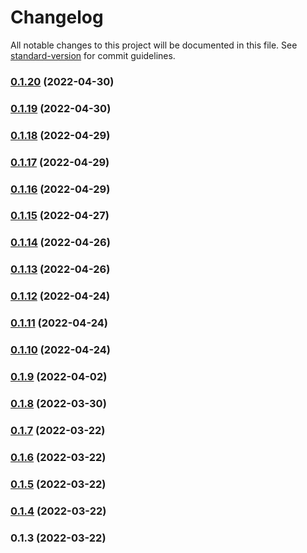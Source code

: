 # Changelog

All notable changes to this project will be documented in this file. See [standard-version](https://github.com/conventional-changelog/standard-version) for commit guidelines.

### [0.1.20](https://github.com/srclaunch/web-environment/compare/v0.1.19...v0.1.20) (2022-04-30)

### [0.1.19](https://github.com/srclaunch/web-environment/compare/v0.1.18...v0.1.19) (2022-04-30)

### [0.1.18](https://github.com/srclaunch/web-environment/compare/v0.1.17...v0.1.18) (2022-04-29)

### [0.1.17](https://github.com/srclaunch/web-environment/compare/v0.1.16...v0.1.17) (2022-04-29)

### [0.1.16](https://github.com/srclaunch/web-environment/compare/v0.1.15...v0.1.16) (2022-04-29)

### [0.1.15](https://github.com/srclaunch/web-environment/compare/v0.1.14...v0.1.15) (2022-04-27)

### [0.1.14](https://github.com/srclaunch/web-environment/compare/v0.1.13...v0.1.14) (2022-04-26)

### [0.1.13](https://github.com/srclaunch/web-environment/compare/v0.1.12...v0.1.13) (2022-04-26)

### [0.1.12](https://github.com/srclaunch/web-environment/compare/v0.1.11...v0.1.12) (2022-04-24)

### [0.1.11](https://github.com/srclaunch/web-environment/compare/v0.1.10...v0.1.11) (2022-04-24)

### [0.1.10](https://github.com/srclaunch/web-environment/compare/v0.1.9...v0.1.10) (2022-04-24)

### [0.1.9](https://github.com/srclaunch/web-environment/compare/v0.1.8...v0.1.9) (2022-04-02)

### [0.1.8](https://github.com/srclaunch/web-environment/compare/v0.1.7...v0.1.8) (2022-03-30)

### [0.1.7](https://github.com/srclaunch/web-environment/compare/v0.1.6...v0.1.7) (2022-03-22)

### [0.1.6](https://github.com/srclaunch/web-environment/compare/v0.1.5...v0.1.6) (2022-03-22)

### [0.1.5](https://github.com/srclaunch/web-environment/compare/v0.1.4...v0.1.5) (2022-03-22)

### [0.1.4](https://github.com/srclaunch/web-environment/compare/v0.1.3...v0.1.4) (2022-03-22)

### 0.1.3 (2022-03-22)
